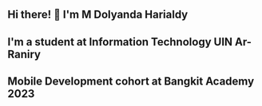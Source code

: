 ## Hi there! 👋 I'm M Dolyanda Harialdy
## I'm a student at Information Technology UIN Ar-Raniry 
## Mobile Development cohort at Bangkit Academy 2023
